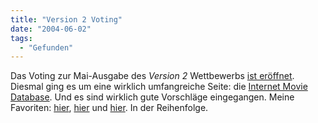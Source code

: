 ```yaml
---
title: "Version 2 Voting"
date: "2004-06-02"
tags:
  - "Gefunden"
---
```


Das Voting zur Mai-Ausgabe des _Version 2_ Wettbewerbs [ist eröffnet](http://9rules.com/version2/may/). Diesmal ging es um eine wirklich umfangreiche Seite: die [Internet Movie Database](http://imdb.com). Und es sind wirklich gute Vorschläge eingegangen. Meine Favoriten: [hier](http://michele.f2o.org/redesign/imdb/), [hier](http://gendes.elivy.com/stuff/imdb/index.php) und [hier](http://www.researchkitchen.de/imdbv2/). In der Reihenfolge.
